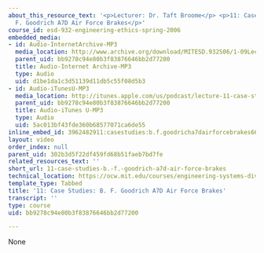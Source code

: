 ```yaml
---
about_this_resource_text: '<p>Lecturer: Dr. Taft Broome</p> <p>11: Case Studies: B.
  F. Goodrich A7D Air Force Brakes</p>'
course_id: esd-932-engineering-ethics-spring-2006
embedded_media:
- id: Audio-InternetArchive-MP3
  media_location: http://www.archive.org/download/MITESD.932S06/1-09Lecture11_CaseStudies_B.F.GoodrichA7dAirForceBrakes.mp3
  parent_uid: bb9278c94e80b3f83876646bb2d77200
  title: Audio-Internet Archive-MP3
  type: Audio
  uid: d1be1da1c3d51139d11db5c55f08d5b3
- id: Audio-iTunesU-MP3
  media_location: http://itunes.apple.com/us/podcast/lecture-11-case-studies-b./id341597867?i=63739022
  parent_uid: bb9278c94e80b3f83876646bb2d77200
  title: Audio-iTunes U-MP3
  type: Audio
  uid: 5ac013bf43fde360b68577071ca6de55
inline_embed_id: 3962482911:casestudies:b.f.goodricha7dairforcebrakes66726293
layout: video
order_index: null
parent_uid: 302b3d5f22df459fd68b51faeb7bd7fe
related_resources_text: ''
short_url: 11-case-studies-b.-f.-goodrich-a7d-air-force-brakes
technical_location: https://ocw.mit.edu/courses/engineering-systems-division/esd-932-engineering-ethics-spring-2006/audio-lectures/11-case-studies-b.-f.-goodrich-a7d-air-force-brakes
template_type: Tabbed
title: '11: Case Studies: B. F. Goodrich A7D Air Force Brakes'
transcript: ''
type: course
uid: bb9278c94e80b3f83876646bb2d77200

---
```

None